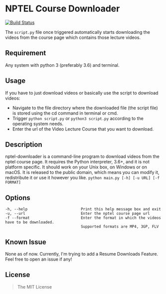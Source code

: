 # NPTEL Course Downloader
[![Build Status](https://travis-ci.org/dewanshrawat15/nptel-downloader.svg?branch=master)](https://travis-ci.org/dewanshrawat15/nptel-downloader)

The ```script.py``` file once triggered automatically starts downloading the videos from the course page which contains those lecture videos.

## Requirement
Any system with python 3 (preferably 3.6) and terminal.

## Usage
If you have to just download videos or basically use the script to download videos:
- Navigate to the file directory where the downloaded file (the script file) is stored using the cd command in terminal or cmd.
- Trigger ```python script.py``` or ```python3 script.py``` according to the operating system needs.
- Enter the url of the Video Lecture Course that you want to download.

## Description
nptel-downloader is a command-line program to download videos from the nptel course page. It requires the Python interpreter, 3.6+, and it is not platform specific. It should work on your Unix box, on Windows or on macOS. It is released to the public domain, which means you can modify it, redistribute it or use it however you like.
```python main.py [-h] [-u URL] [-f FORMAT]```

## Options
```
-h, --help                        Print this help message box and exit
-u, --url                         Enter the nptel course page url
-f --format                       Enter the format in which the videos have to be downloaded.
                                  Supported formats are MP4, 3GP, FLV
```
## Known Issue
None as of now. Currently, I'm trying to add a Resume Downloads Feature. Feel free to open an issue if any!

## License
> The MIT License
